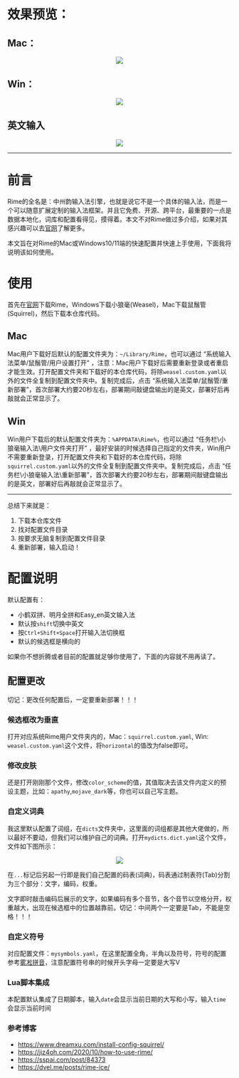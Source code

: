 # 效果预览：

## Mac：
<div align="center"><img src="https://gitlab.com/zhaochengcube/images/-/raw/main/pictures/2024/01/11_20_32_46_rime-mac.png" width="" height="" /></div>

## Win：
<div align="center"><img src="https://gitlab.com/zhaochengcube/images/-/raw/main/pictures/2024/01/11_20_46_53_rime-win.png?ref_type=heads" width="" height="" /></div>

## 英文输入
<div align="center"><img src="https://gitlab.com/zhaochengcube/images/-/raw/main/pictures/2024/01/11_21_41_55_rime-en.png" width="" height="" /></div>

--- 

# 前言
Rime的全名是：中州韵输入法引擎，也就是说它不是一个具体的输入法，而是一个可以随意扩展定制的输入法框架。并且它免费、开源、跨平台，最重要的一点是数据本地化，词库和配置看得见，摸得着。本文不对Rime做过多介绍，如果对其感兴趣可以去[官网](https://rime.im/)了解更多。

本文旨在对Rime的Mac或Windows10/11端的快速配置并快速上手使用，下面我将说明该如何使用。

# 使用
首先在[官网](https://rime.im/)下载Rime，Windows下载小狼毫(Weasel)，Mac下载鼠鬚管(Squirrel)，然后下载本仓库代码。

## Mac
Mac用户下载好后默认的配置文件夹为：`~/Library/Rime`，也可以通过 “系统输入法菜单/鼠鬚管/用户设置打开” ，注意：Mac用户下载好后需要重新登录或者重启才能生效。打开配置文件夹和下载好的本仓库代码，将除`weasel.custom.yaml`以外的文件全复制到配置文件夹中。复制完成后，点击 “系统输入法菜单/鼠鬚管/重新部署”，首次部署大约要20秒左右，部署期间敲键盘输出的是英文，部署好后再敲就会正常显示了。

## Win
Win用户下载后的默认配置文件夹为：`%APPDATA\Rime%`，也可以通过 “任务栏\小狼毫输入法\用户文件夹打开” ，最好安装的时候选择自己指定的文件夹，Win用户不需要重新登录，打开配置文件夹和下载好的本仓库代码，将除`squirrel.custom.yaml`以外的文件全复制到配置文件夹中。复制完成后，点击 “任务栏\小狼毫输入法\重新部署”，首次部署大约要20秒左右，部署期间敲键盘输出的是英文，部署好后再敲就会正常显示了。

--- 
总结下来就是：
1. 下载本仓库文件
2. 找对配置文件目录
3. 按要求无脑复制到配置文件目录
4. 重新部署，输入启动！

# 配置说明
默认配置有：
- 小鹤双拼、明月全拼和Easy_en英文输入法
- 默认按`shift`切换中英文
- 按`Ctrl+Shift+Space`打开输入法切换框
- 默认的候选框是横向的

如果你不想折腾或者目前的配置就足够你使用了，下面的内容就不用再读了。

## 配置更改
切记：更改任何配置后，一定要重新部署！！！
### 候选框改为垂直
打开对应系统Rime用户文件夹内的，Mac：`squirrel.custom.yaml`, Win: `weasel.custom.yaml`这个文件，将`horizontal`的值改为false即可。
### 修改皮肤
还是打开刚刚那个文件，修改`color_scheme`的值，其值取决去该文件内定义的预设主题，比如：`apathy`,`mojave_dark`等，你也可以自己写主题。
### 自定义词典
我这里默认配置了词组，在`dicts`文件夹中，这里面的词组都是其他大佬做的，所以最好不要动，但我们可以维护自己的词典。打开`mydicts.dict.yaml`这个文件，文件如下图所示：
<div align="center"><img src="https://gitlab.com/zhaochengcube/images/-/raw/main/pictures/2024/01/11_21_23_51_rime-dict.png" width="" height="" /></div>

在`...`标记后另起一行即是我们自己配置的码表(词典)，码表通过制表符(Tab)分割为三个部分：文字，编码，权重。

文字即时敲击编码后展示的文字，如果编码有多个音节，各个音节以空格分开，权重越大，出现在候选框中的位置越靠前。切记：中间两个一定要是Tab，不能是空格！！！

### 自定义符号
对应配置文件：`mysymbols.yaml`，在这里配置全角，半角以及符号，符号的配置参考[雾凇拼音](https://github.com/iDvel/rime-ice)，注意配置符号串的时候开头字母一定要是大写V

### Lua脚本集成
本配置默认集成了日期脚本，输入`date`会显示当前日期的大写和小写，输入`time`会显示当前时间

### 参考博客
- https://www.dreamxu.com/install-config-squirrel/
- https://jiz4oh.com/2020/10/how-to-use-rime/
- https://sspai.com/post/84373
- https://dvel.me/posts/rime-ice/

